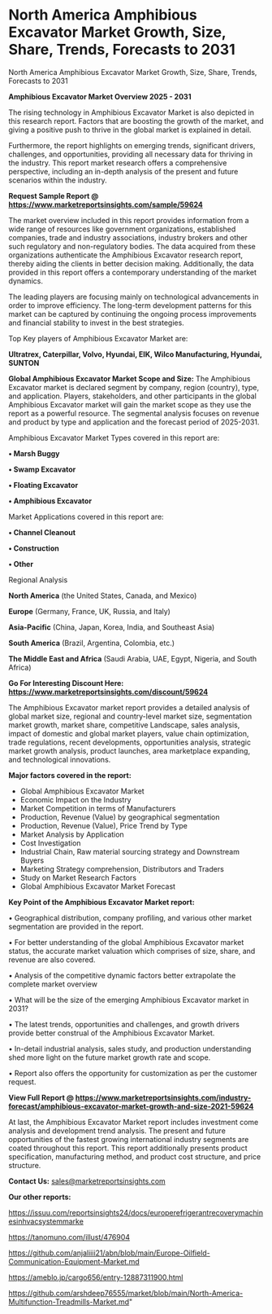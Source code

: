 # North America Amphibious Excavator Market Growth, Size, Share, Trends, Forecasts to 2031
North America Amphibious Excavator Market Growth, Size, Share, Trends, Forecasts to 2031

<Strong> Amphibious Excavator Market Overview 2025 - 2031</strong>

The rising technology in Amphibious Excavator Market is also depicted in this research report. Factors that are boosting the growth of the market, and giving a positive push to thrive in the global market is explained in detail.

Furthermore, the report highlights on emerging trends, significant drivers, challenges, and opportunities, providing all necessary data for thriving in the industry. This report market research offers a comprehensive perspective, including an in-depth analysis of the present and future scenarios within the industry.

<strong>Request Sample Report @ <a href=https://www.marketreportsinsights.com/sample/59624>https://www.marketreportsinsights.com/sample/59624</a></strong>

The market overview included in this report provides information from a wide range of resources like government organizations, established companies, trade and industry associations, industry brokers and other such regulatory and non-regulatory bodies. The data acquired from these organizations authenticate the Amphibious Excavator research report, thereby aiding the clients in better decision making. Additionally, the data provided in this report offers a contemporary understanding of the market dynamics.

The leading players are focusing mainly on technological advancements in order to improve efficiency. The long-term development patterns for this market can be captured by continuing the ongoing process improvements and financial stability to invest in the best strategies.

Top Key players of Amphibious Excavator Market are:

<strong>Ultratrex, Caterpillar, Volvo, Hyundai, EIK, Wilco Manufacturing, Hyundai, SUNTON</strong>

<strong><b>Global Amphibious Excavator Market Scope and Size:</b></strong>
The Amphibious Excavator market is declared segment by company, region (country), type, and application. Players, stakeholders, and other participants in the global Amphibious Excavator market will gain the market scope as they use the report as a powerful resource. The segmental analysis focuses on revenue and product by type and application and the forecast period of 2025-2031.

Amphibious Excavator Market Types covered in this report are:

<strong>• Marsh Buggy

• Swamp Excavator

• Floating Excavator

• Amphibious Excavator</strong>

Market Applications covered in this report are:

<strong>• Channel Cleanout

• Construction

• Other</strong> 

Regional Analysis

<strong>North America</strong> (the United States, Canada, and Mexico)

<strong>Europe</strong> (Germany, France, UK, Russia, and Italy)

<strong>Asia-Pacific</strong> (China, Japan, Korea, India, and Southeast Asia)

<strong>South America</strong> (Brazil, Argentina, Colombia, etc.)

<strong>The Middle East and Africa</strong> (Saudi Arabia, UAE, Egypt, Nigeria, and South Africa)

<strong>Go For Interesting Discount Here: <a href=https://www.marketreportsinsights.com/discount/59624>https://www.marketreportsinsights.com/discount/59624</a></strong>

The Amphibious Excavator market report provides a detailed analysis of global market size, regional and country-level market size, segmentation market growth, market share, competitive Landscape, sales analysis, impact of domestic and global market players, value chain optimization, trade regulations, recent developments, opportunities analysis, strategic market growth analysis, product launches, area marketplace expanding, and technological innovations.

<strong><b>Major factors covered in the report:</b></strong>
<ul>
  <li>Global Amphibious Excavator Market </li>
  <li>Economic Impact on the Industry</li>
  <li>Market Competition in terms of Manufacturers</li>
  <li>Production, Revenue (Value) by geographical segmentation</li>
  <li>Production, Revenue (Value), Price Trend by Type</li>
  <li>Market Analysis by Application</li>
  <li>Cost Investigation</li>
  <li>Industrial Chain, Raw material sourcing strategy and Downstream Buyers</li>
  <li>Marketing Strategy comprehension, Distributors and Traders</li>
  <li>Study on Market Research Factors</li>
  <li>Global Amphibious Excavator Market Forecast</li>
</ul>

<strong><b>Key Point of the Amphibious Excavator Market report:</b></strong>

• Geographical distribution, company profiling, and various other market segmentation are provided in the report.

• For better understanding of the global Amphibious Excavator market status, the accurate market valuation which comprises of size, share, and revenue are also covered.

• Analysis of the competitive dynamic factors better extrapolate the complete market overview

• What will be the size of the emerging Amphibious Excavator market in 2031?

• The latest trends, opportunities and challenges, and growth drivers provide better construal of the Amphibious Excavator Market.

• In-detail industrial analysis, sales study, and production understanding shed more light on the future market growth rate and scope.

• Report also offers the opportunity for customization as per the customer request.

<strong><b>View Full Report @ <a href=https://www.marketreportsinsights.com/industry-forecast/amphibious-excavator-market-growth-and-size-2021-59624>https://www.marketreportsinsights.com/industry-forecast/amphibious-excavator-market-growth-and-size-2021-59624</a></b></strong>


At last, the Amphibious Excavator Market report includes investment come analysis and development trend analysis. The present and future opportunities of the fastest growing international industry segments are coated throughout this report. This report additionally presents product specification, manufacturing method, and product cost structure, and price structure.

<strong>Contact Us:</strong>
sales@marketreportsinsights.com

<strong>Our other reports:</strong>

<a href=https://issuu.com/reportsinsights24/docs/europerefrigerantrecoverymachinesinhvacsystemmarke>https://issuu.com/reportsinsights24/docs/europerefrigerantrecoverymachinesinhvacsystemmarke</a>

<a href=https://tanomuno.com/illust/476904>https://tanomuno.com/illust/476904</a>

<a href=https://github.com/anjaliiii21/abn/blob/main/Europe-Oilfield-Communication-Equipment-Market.md>https://github.com/anjaliiii21/abn/blob/main/Europe-Oilfield-Communication-Equipment-Market.md</a>

<a href=https://ameblo.jp/cargo656/entry-12887311900.html>https://ameblo.jp/cargo656/entry-12887311900.html</a>

<a href=https://github.com/arshdeep76555/market/blob/main/North-America-Multifunction-Treadmills-Market.md>https://github.com/arshdeep76555/market/blob/main/North-America-Multifunction-Treadmills-Market.md</a>"
